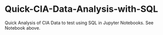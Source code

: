 # Quick-CIA-Data-Analysis-with-SQL
Quick Analysis of CIA Data to test using SQL in Jupyter Notebooks. See Notebook above.
